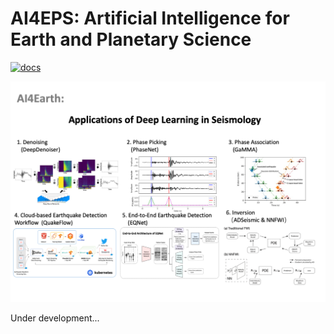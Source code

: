<!--- # AI4EPS --->

# AI4EPS: Artificial Intelligence for Earth and Planetary Science

<!--- ## AI for earthquake monitoring --->

[![docs](https://github.com/AI4EPS/ai4eps.github.io/actions/workflows/docs.yml/badge.svg)](https://github.com/AI4EPS/ai4eps.github.io/actions/workflows/docs.yml)

![](https://github.com/AI4EPS/ai4eps.github.io/blob/master/docs/assets/defense_flyer_zhuwq.png?raw=true)

Under development...
